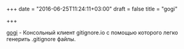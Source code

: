 +++
date = "2016-06-25T11:24:11+03:00"
draft = false
title = "gogi"

+++

<p><a href="https://github.com/Gnouc/gogi">gogi</a>&nbsp;- Консольный клиент&nbsp;gitignore.io с помощью которого легко генерить .gitignore файлы.</p>

